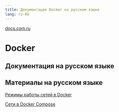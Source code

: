 ```yaml
---
title: Документация Docker на русском языке
lang: ru-RU
---
```


[docs.com.ru](../index.md)

# Docker
## Документация на русском языке

## Материалы на русском языке
[Режимы работы сетей в Docker](https://rohanzi.gitlab.io/balberin-clouds/project/networks)

[Сети в Docker Compose](https://rohanzi.gitlab.io/balberin-clouds/project/composenetworking)
